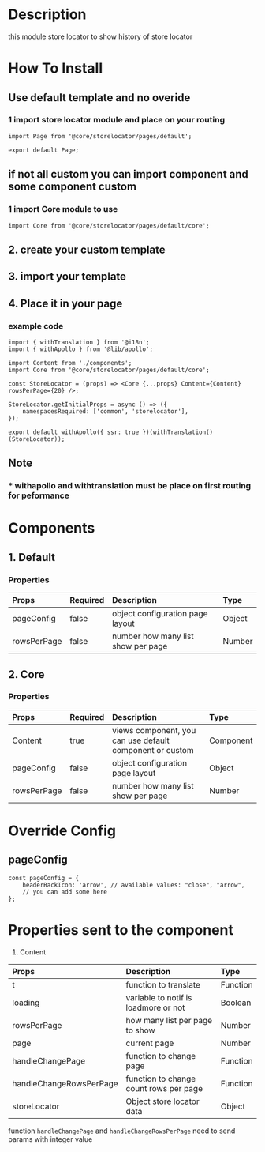 # Description

this module store locator to show history of store locator

# How To Install
## Use default template and no overide
### 1 import store locator module and place on your routing


````
import Page from '@core/storelocator/pages/default';

export default Page;
````


## if not all custom you can import component and some component custom

### 1 import Core module to use
````
import Core from '@core/storelocator/pages/default/core';
````
## 2. create your custom template
## 3. import your template
## 4. Place it in your page
### example code
````
import { withTranslation } from '@i18n';
import { withApollo } from '@lib/apollo';

import Content from './components';
import Core from '@core/storelocator/pages/default/core';

const StoreLocator = (props) => <Core {...props} Content={Content} rowsPerPage={20} />;

StoreLocator.getInitialProps = async () => ({
    namespacesRequired: ['common', 'storelocator'],
});

export default withApollo({ ssr: true })(withTranslation()(StoreLocator));

````

## Note
### * withapollo and withtranslation must be place on first routing for peformance


# Components
## 1. Default
### Properties
| Props       | Required | Description | Type |
| :---        | :---     | :---        |:---  |
| pageConfig  |  false   | object configuration page layout      | Object|
| rowsPerPage       |  false   | number how many list show per page     | Number|

## 2. Core
### Properties
| Props       | Required | Description | Type |
| :---        | :---     | :---        |:---  |
| Content      |  true    | views component, you can use default component or custom | Component |
| pageConfig  |  false   | object configuration page layout      | Object|
| rowsPerPage       |  false   | number how many list show per page     | Number|

# Override Config
## pageConfig

````
const pageConfig = {
    headerBackIcon: 'arrow', // available values: "close", "arrow",
    // you can add some here
};
````

# Properties sent to the component
1. Content

| Props       | Description | Type |
| :---        | :---        |:---  |
| t     |  function to translate      | Function |
| loading        |  variable to notif is loadmore or not      | Boolean |
| rowsPerPage        |  how many list per page to show      | Number|
| page        |  current page      | Number|
| handleChangePage        |  function to change page      | Function|
| handleChangeRowsPerPage        |  function to change count rows per page      | Function|
| storeLocator        |  Object store locator data      | Object|


function `handleChangePage` and `handleChangeRowsPerPage` need to send params with integer value

